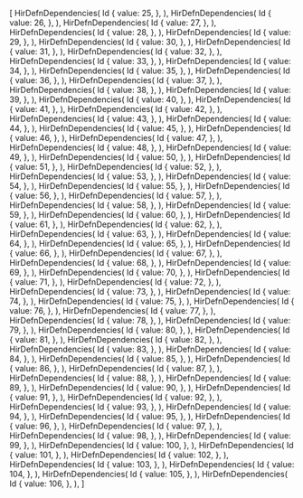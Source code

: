 [
    HirDefnDependencies(
        Id {
            value: 25,
        },
    ),
    HirDefnDependencies(
        Id {
            value: 26,
        },
    ),
    HirDefnDependencies(
        Id {
            value: 27,
        },
    ),
    HirDefnDependencies(
        Id {
            value: 28,
        },
    ),
    HirDefnDependencies(
        Id {
            value: 29,
        },
    ),
    HirDefnDependencies(
        Id {
            value: 30,
        },
    ),
    HirDefnDependencies(
        Id {
            value: 31,
        },
    ),
    HirDefnDependencies(
        Id {
            value: 32,
        },
    ),
    HirDefnDependencies(
        Id {
            value: 33,
        },
    ),
    HirDefnDependencies(
        Id {
            value: 34,
        },
    ),
    HirDefnDependencies(
        Id {
            value: 35,
        },
    ),
    HirDefnDependencies(
        Id {
            value: 36,
        },
    ),
    HirDefnDependencies(
        Id {
            value: 37,
        },
    ),
    HirDefnDependencies(
        Id {
            value: 38,
        },
    ),
    HirDefnDependencies(
        Id {
            value: 39,
        },
    ),
    HirDefnDependencies(
        Id {
            value: 40,
        },
    ),
    HirDefnDependencies(
        Id {
            value: 41,
        },
    ),
    HirDefnDependencies(
        Id {
            value: 42,
        },
    ),
    HirDefnDependencies(
        Id {
            value: 43,
        },
    ),
    HirDefnDependencies(
        Id {
            value: 44,
        },
    ),
    HirDefnDependencies(
        Id {
            value: 45,
        },
    ),
    HirDefnDependencies(
        Id {
            value: 46,
        },
    ),
    HirDefnDependencies(
        Id {
            value: 47,
        },
    ),
    HirDefnDependencies(
        Id {
            value: 48,
        },
    ),
    HirDefnDependencies(
        Id {
            value: 49,
        },
    ),
    HirDefnDependencies(
        Id {
            value: 50,
        },
    ),
    HirDefnDependencies(
        Id {
            value: 51,
        },
    ),
    HirDefnDependencies(
        Id {
            value: 52,
        },
    ),
    HirDefnDependencies(
        Id {
            value: 53,
        },
    ),
    HirDefnDependencies(
        Id {
            value: 54,
        },
    ),
    HirDefnDependencies(
        Id {
            value: 55,
        },
    ),
    HirDefnDependencies(
        Id {
            value: 56,
        },
    ),
    HirDefnDependencies(
        Id {
            value: 57,
        },
    ),
    HirDefnDependencies(
        Id {
            value: 58,
        },
    ),
    HirDefnDependencies(
        Id {
            value: 59,
        },
    ),
    HirDefnDependencies(
        Id {
            value: 60,
        },
    ),
    HirDefnDependencies(
        Id {
            value: 61,
        },
    ),
    HirDefnDependencies(
        Id {
            value: 62,
        },
    ),
    HirDefnDependencies(
        Id {
            value: 63,
        },
    ),
    HirDefnDependencies(
        Id {
            value: 64,
        },
    ),
    HirDefnDependencies(
        Id {
            value: 65,
        },
    ),
    HirDefnDependencies(
        Id {
            value: 66,
        },
    ),
    HirDefnDependencies(
        Id {
            value: 67,
        },
    ),
    HirDefnDependencies(
        Id {
            value: 68,
        },
    ),
    HirDefnDependencies(
        Id {
            value: 69,
        },
    ),
    HirDefnDependencies(
        Id {
            value: 70,
        },
    ),
    HirDefnDependencies(
        Id {
            value: 71,
        },
    ),
    HirDefnDependencies(
        Id {
            value: 72,
        },
    ),
    HirDefnDependencies(
        Id {
            value: 73,
        },
    ),
    HirDefnDependencies(
        Id {
            value: 74,
        },
    ),
    HirDefnDependencies(
        Id {
            value: 75,
        },
    ),
    HirDefnDependencies(
        Id {
            value: 76,
        },
    ),
    HirDefnDependencies(
        Id {
            value: 77,
        },
    ),
    HirDefnDependencies(
        Id {
            value: 78,
        },
    ),
    HirDefnDependencies(
        Id {
            value: 79,
        },
    ),
    HirDefnDependencies(
        Id {
            value: 80,
        },
    ),
    HirDefnDependencies(
        Id {
            value: 81,
        },
    ),
    HirDefnDependencies(
        Id {
            value: 82,
        },
    ),
    HirDefnDependencies(
        Id {
            value: 83,
        },
    ),
    HirDefnDependencies(
        Id {
            value: 84,
        },
    ),
    HirDefnDependencies(
        Id {
            value: 85,
        },
    ),
    HirDefnDependencies(
        Id {
            value: 86,
        },
    ),
    HirDefnDependencies(
        Id {
            value: 87,
        },
    ),
    HirDefnDependencies(
        Id {
            value: 88,
        },
    ),
    HirDefnDependencies(
        Id {
            value: 89,
        },
    ),
    HirDefnDependencies(
        Id {
            value: 90,
        },
    ),
    HirDefnDependencies(
        Id {
            value: 91,
        },
    ),
    HirDefnDependencies(
        Id {
            value: 92,
        },
    ),
    HirDefnDependencies(
        Id {
            value: 93,
        },
    ),
    HirDefnDependencies(
        Id {
            value: 94,
        },
    ),
    HirDefnDependencies(
        Id {
            value: 95,
        },
    ),
    HirDefnDependencies(
        Id {
            value: 96,
        },
    ),
    HirDefnDependencies(
        Id {
            value: 97,
        },
    ),
    HirDefnDependencies(
        Id {
            value: 98,
        },
    ),
    HirDefnDependencies(
        Id {
            value: 99,
        },
    ),
    HirDefnDependencies(
        Id {
            value: 100,
        },
    ),
    HirDefnDependencies(
        Id {
            value: 101,
        },
    ),
    HirDefnDependencies(
        Id {
            value: 102,
        },
    ),
    HirDefnDependencies(
        Id {
            value: 103,
        },
    ),
    HirDefnDependencies(
        Id {
            value: 104,
        },
    ),
    HirDefnDependencies(
        Id {
            value: 105,
        },
    ),
    HirDefnDependencies(
        Id {
            value: 106,
        },
    ),
]
